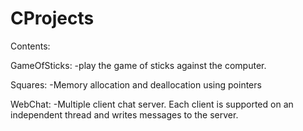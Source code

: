 # CProjects

Contents:

GameOfSticks: -play the game of sticks against the computer.

Squares: -Memory allocation and deallocation using pointers

WebChat: -Multiple client chat server. Each client is supported on an independent thread and writes messages to the server.
